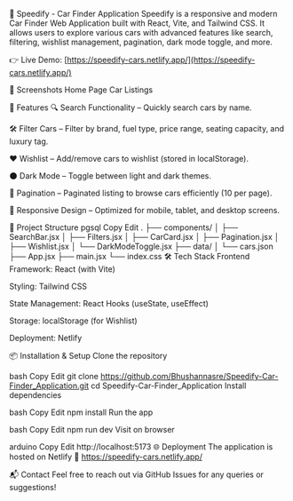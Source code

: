 🚗 Speedify - Car Finder Application
Speedify is a responsive and modern Car Finder Web Application built with React, Vite, and Tailwind CSS. It allows users to explore various cars with advanced features like search, filtering, wishlist management, pagination, dark mode toggle, and more.

👉 Live Demo: [https://speedify-cars.netlify.app/](https://speedify-cars.netlify.app/)

📸 Screenshots
Home Page	Car Listings
	
🚀 Features
🔍 Search Functionality – Quickly search cars by name.

🛠️ Filter Cars – Filter by brand, fuel type, price range, seating capacity, and luxury tag.

❤️ Wishlist – Add/remove cars to wishlist (stored in localStorage).

🌑 Dark Mode – Toggle between light and dark themes.

📄 Pagination – Paginated listing to browse cars efficiently (10 per page).

📱 Responsive Design – Optimized for mobile, tablet, and desktop screens.

🧱 Project Structure
pgsql
Copy
Edit
.
├── components/
│   ├── SearchBar.jsx
│   ├── Filters.jsx
│   ├── CarCard.jsx
│   ├── Pagination.jsx
│   ├── Wishlist.jsx
│   └── DarkModeToggle.jsx
├── data/
│   └── cars.json
├── App.jsx
├── main.jsx
└── index.css
🛠️ Tech Stack
Frontend Framework: React (with Vite)

Styling: Tailwind CSS

State Management: React Hooks (useState, useEffect)

Storage: localStorage (for Wishlist)

Deployment: Netlify

📦 Installation & Setup
Clone the repository

bash
Copy
Edit
git clone https://github.com/Bhushannasre/Speedify-Car-Finder_Application.git
cd Speedify-Car-Finder_Application
Install dependencies

bash
Copy
Edit
npm install
Run the app

bash
Copy
Edit
npm run dev
Visit on browser

arduino
Copy
Edit
http://localhost:5173
🌐 Deployment
The application is hosted on Netlify
🔗 https://speedify-cars.netlify.app/

📬 Contact
Feel free to reach out via GitHub Issues for any queries or suggestions!

 
 
